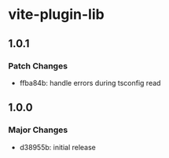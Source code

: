 # vite-plugin-lib

## 1.0.1

### Patch Changes

- ffba84b: handle errors during tsconfig read

## 1.0.0

### Major Changes

- d38955b: initial release
